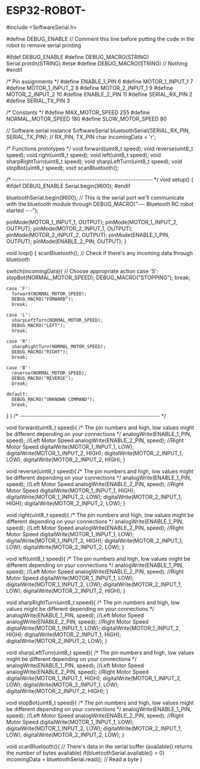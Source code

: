 # ESP32-ROBOT-
#include <SoftwareSerial.h>

#define DEBUG_ENABLE // Comment this line before putting the code in the robot to remove serial printing

#ifdef DEBUG_ENABLE
  #define DEBUG_MACRO(STRING) Serial.println(STRING)
#else
  #define DEBUG_MACRO(STRING) // Nothing
#endif

/* Pin assignments */
#define ENABLE_1_PIN          6
#define MOTOR_1_INPUT_1       7
#define MOTOR_1_INPUT_2       8
#define MOTOR_2_INPUT_1       9
#define MOTOR_2_INPUT_2       10
#define ENABLE_2_PIN          11
#define SERIAL_RX_PIN         2
#define SERIAL_TX_PIN         3

/* Constants */
#define MAX_MOTOR_SPEED       255
#define NORMAL_MOTOR_SPEED    180
#define SLOW_MOTOR_SPEED      80

// Software serial instance 
SoftwareSerial bluetoothSerial(SERIAL_RX_PIN, SERIAL_TX_PIN); // RX_PIN, TX_PIN
char incomingData = 'r';

/* Functions prototypes */
void forward(uint8_t speed);
void reverse(uint8_t speed);
void right(uint8_t speed);
void left(uint8_t speed);
void sharpRightTurn(uint8_t speed);
void sharpLeftTurn(uint8_t speed);
void stopBot(uint8_t speed);
void scanBluetooth();

/* ---------------------------------------------------------- */
void setup() {
  #ifdef DEBUG_ENABLE
    Serial.begin(9600);
  #endif
  
  bluetoothSerial.begin(9600); // This is the serial port we'll communicate with the bluetooth module through
  DEBUG_MACRO("--- Bluetooth RC robot started ---");
  
  pinMode(MOTOR_1_INPUT_1, OUTPUT);
  pinMode(MOTOR_1_INPUT_2, OUTPUT);
  pinMode(MOTOR_2_INPUT_1, OUTPUT);
  pinMode(MOTOR_2_INPUT_2, OUTPUT);
  pinMode(ENABLE_1_PIN, OUTPUT);
  pinMode(ENABLE_2_PIN, OUTPUT);
}

void loop() {
  scanBluetooth(); // Check if there's any incoming data through bluetooth
  
  switch(incomingData){ // Choose appropriate action
    case 'S': 
      stopBot(NORMAL_MOTOR_SPEED);
      DEBUG_MACRO("STOPPING");
      break;
    
    case 'F': 
      forward(NORMAL_MOTOR_SPEED); 
      DEBUG_MACRO("FORWARD");
      break;
      
    case 'L': 
      sharpLeftTurn(NORMAL_MOTOR_SPEED); 
      DEBUG_MACRO("LEFT");
      break;
    
    case 'R': 
      sharpRightTurn(NORMAL_MOTOR_SPEED);
      DEBUG_MACRO("RIGHT");
      break;
      
    case 'B':
      reverse(NORMAL_MOTOR_SPEED);
      DEBUG_MACRO("REVERSE");
      break;
      
    default: 
      DEBUG_MACRO("UNKNOWN COMMAND");
      break;
  }
}
/* ---------------------------------------------------------- */

void forward(uint8_t speed){
  /* The pin numbers and high, low values might be different depending on your connections */
  analogWrite(ENABLE_1_PIN, speed); //Left Motor Speed
  analogWrite(ENABLE_2_PIN, speed); //Right Motor Speed
  digitalWrite(MOTOR_1_INPUT_1, LOW);
  digitalWrite(MOTOR_1_INPUT_2, HIGH);
  digitalWrite(MOTOR_2_INPUT_1, LOW);
  digitalWrite(MOTOR_2_INPUT_2, HIGH);
}

void reverse(uint8_t speed){
  /* The pin numbers and high, low values might be different depending on your connections */
  analogWrite(ENABLE_1_PIN, speed); //Left Motor Speed
  analogWrite(ENABLE_2_PIN, speed); //Right Motor Speed
  digitalWrite(MOTOR_1_INPUT_1, HIGH);
  digitalWrite(MOTOR_1_INPUT_2, LOW);
  digitalWrite(MOTOR_2_INPUT_1, HIGH);
  digitalWrite(MOTOR_2_INPUT_2, LOW);
}

void right(uint8_t speed){
  /* The pin numbers and high, low values might be different depending on your connections */
  analogWrite(ENABLE_1_PIN, speed); //Left Motor Speed
  analogWrite(ENABLE_2_PIN, speed); //Right Motor Speed
  digitalWrite(MOTOR_1_INPUT_1, LOW);
  digitalWrite(MOTOR_1_INPUT_2, HIGH);
  digitalWrite(MOTOR_2_INPUT_1, LOW);
  digitalWrite(MOTOR_2_INPUT_2, LOW);
}

void left(uint8_t speed){
  /* The pin numbers and high, low values might be different depending on your connections */
  analogWrite(ENABLE_1_PIN, speed); //Left Motor Speed
  analogWrite(ENABLE_2_PIN, speed); //Right Motor Speed
  digitalWrite(MOTOR_1_INPUT_1, LOW);
  digitalWrite(MOTOR_1_INPUT_2, LOW);
  digitalWrite(MOTOR_2_INPUT_1, LOW);
  digitalWrite(MOTOR_2_INPUT_2, HIGH);
}

void sharpRightTurn(uint8_t speed){
  /* The pin numbers and high, low values might be different depending on your connections */
  analogWrite(ENABLE_1_PIN, speed); //Left Motor Speed
  analogWrite(ENABLE_2_PIN, speed); //Right Motor Speed
  digitalWrite(MOTOR_1_INPUT_1, LOW);
  digitalWrite(MOTOR_1_INPUT_2, HIGH);
  digitalWrite(MOTOR_2_INPUT_1, HIGH);
  digitalWrite(MOTOR_2_INPUT_2, LOW);
}

void sharpLeftTurn(uint8_t speed){
  /* The pin numbers and high, low values might be different depending on your connections */
  analogWrite(ENABLE_1_PIN, speed); //Left Motor Speed
  analogWrite(ENABLE_2_PIN, speed); //Right Motor Speed
  digitalWrite(MOTOR_1_INPUT_1, HIGH);
  digitalWrite(MOTOR_1_INPUT_2, LOW);
  digitalWrite(MOTOR_2_INPUT_1, LOW);
  digitalWrite(MOTOR_2_INPUT_2, HIGH);
}

void stopBot(uint8_t speed){
  /* The pin numbers and high, low values might be different depending on your connections */
  analogWrite(ENABLE_1_PIN, speed); //Left Motor Speed
  analogWrite(ENABLE_2_PIN, speed); //Right Motor Speed
  digitalWrite(MOTOR_1_INPUT_1, LOW);
  digitalWrite(MOTOR_1_INPUT_2, LOW);
  digitalWrite(MOTOR_2_INPUT_1, LOW);
  digitalWrite(MOTOR_2_INPUT_2, LOW);
}

void scanBluetooth(){
  // There's data in the serial buffer (available() returns the number of bytes available)
  if(bluetoothSerial.available() > 0) incomingData = bluetoothSerial.read(); // Read a byte
}
